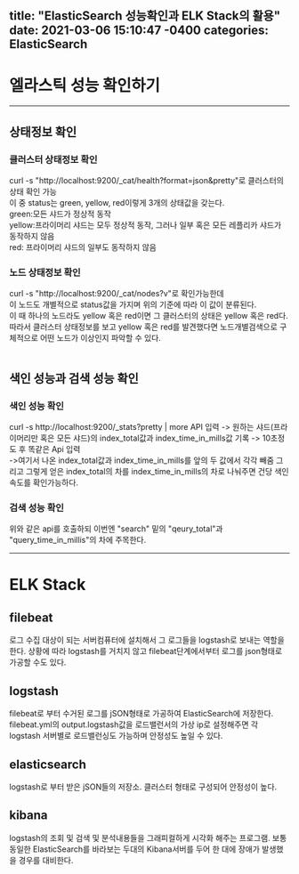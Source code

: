 title: "ElasticSearch 성능확인과 ELK Stack의 활용"
date: 2021-03-06 15:10:47 -0400
categories: ElasticSearch
---
# 엘라스틱 성능 확인하기
---
## 상태정보 확인
### 클러스터 상태정보 확인
curl -s "http://localhost:9200/_cat/health?format=json&pretty"로 클러스터의 상태 확인 가능 <br>
이 중 status는 green, yellow, red이렇게 3개의 상태값을 갖는다. <br>
green:모든 샤드가 정상적 동작 <br>
yellow:프라이머리 샤드는 모두 정상적 동작, 그러나 일부 혹은 모든 레플리카 샤드가 동작하지 않음 <br>
red: 프라이머리 샤드의 일부도 동작하지 않음 <br>

### 노드 상태정보 확인
curl -s "http://localhost:9200/_cat/nodes?v"로 확인가능한데 <br>
이 노드도 개별적으로 status값을 가지며 위의 기준에 따라 이 값이 분류된다. <br>
이 때 하나의 노드라도 yellow 혹은 red이면 그 클러스터의 상태은 yellow 혹은 red다. 따라서 클러스터 상태정보를 보고 yellow 혹은 red를 발견했다면 노드개별검색으로 구체적으로 어떤 노드가 이상인지 파악할 수 있다. <br><br>

## 색인 성능과 검색 성능 확인
### 색인 성능 확인
curl -s http://localhost:9200/_stats?pretty | more API 입력 -> 원하는 샤드(프라이머리만 혹은 모든 샤드)의 index_total값과 index_time_in_mills값 기록 -> 10초정도 후 똑같은 Api 입력 <br>
->여기서 나온 index_total값과 index_time_in_mills를 앞의 두 값에서 각각 빼줌 그리고 그렇게 얻은 index_total의 차를 index_time_in_mills의 차로 나눠주면 건당 색인 속도를 확인가능하다. <br>

### 검색 성능 확인
위와 같은 api를 호출하되 이번엔 "search" 밑의 "qeury_total"과 "query_time_in_millis"의 차에 주목한다.

---

# ELK Stack

## filebeat
로그 수집 대상이 되는 서버컴퓨터에 설치해서 그 로그들을 logstash로 보내는 역할을 한다. 상황에 따라 logstash를 거치지 않고 filebeat단계에서부터 로그를 json형태로 가공할 수도 있다. <br>

## logstash
filebeat로 부터 수거된 로그를 jSON형태로 가공하여 ElasticSearch에 저장한다. filebeat.yml의 output.logstash값을 로드밸런서의 가상 ip로 설정해주면 각 logstash 서버별로 로드밸런싱도 가능하며 안정성도 높일 수 있다.<br>

## elasticsearch
logstash로 부터 받은 jSON들의 저장소. 클러스터 형태로 구성되어 안정성이 높다.<br>

## kibana
logstash의 조회 및 검색 및 분석내용들을 그래피컬하게 시각화 해주는 프로그램. 보통 동일한 ElasticSearch를 바라보는 두대의 Kibana서버를 두어 한 대에 장애가 발생했을 경우를 대비한다. <br>

